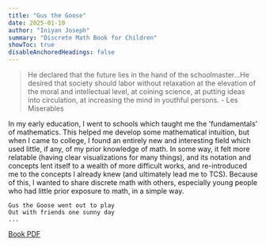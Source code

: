 ```yaml
---
title: "Gus the Goose"
date: 2025-01-10
author: "Iniyan Joseph"
summary: "Discrete Math Book for Children" 
showToc: true
disableAnchoredHeadings: false
---
```


> He declared that the future lies in the hand of the schoolmaster...He desired that society should labor without relaxation at the elevation of the moral and intellectual level, at coining science, at putting ideas into circulation, at increasing the mind in youthful persons. - Les Miserables

In my early education, I went to schools which taught me the 'fundamentals' of mathematics. This helped me develop some mathematical intuition, but when I came to college, I found an entirely new and interesting field which used little, if any, of my prior knowledge of math. In some way, it felt more relatable (having clear visualizations for many things), and its notation and concepts lent itself to a wealth of more difficult works, and re-introduced me to the concepts I already knew (and ultimately lead me to TCS). Because of this, I wanted to share discrete math with others, especially young people who had little prior exposure to math, in a simple way. 


```
Gus the Goose went out to play
Out with friends one sunny day
...
```
[Book PDF](src/main.pdf)


